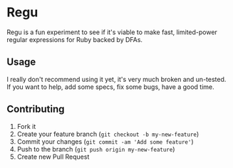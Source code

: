 # Regu

Regu is a fun experiment to see if it's viable to make fast, limited-power regular expressions for Ruby backed by DFAs.

## Usage

I really don't recommend using it yet, it's very much broken and un-tested. If you want to help, add some specs, fix some bugs, have a good time.

## Contributing

1. Fork it
2. Create your feature branch (`git checkout -b my-new-feature`)
3. Commit your changes (`git commit -am 'Add some feature'`)
4. Push to the branch (`git push origin my-new-feature`)
5. Create new Pull Request
